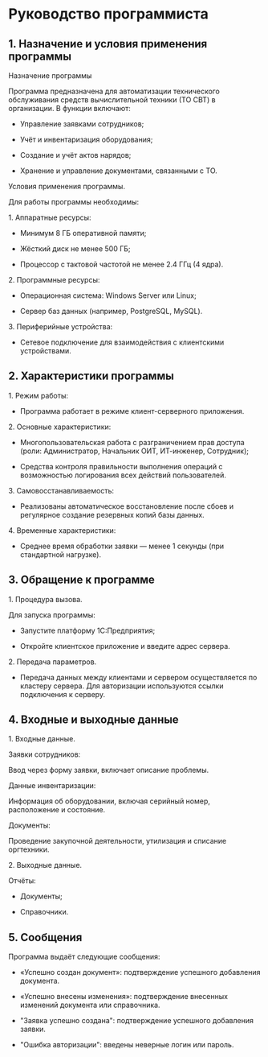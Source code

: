 # Руководство программиста

## 1\. Назначение и условия применения программы

Назначение программы

Программа предназначена для автоматизации технического обслуживания
средств вычислительной техники (ТО СВТ) в организации. В функции
включают:

- Управление заявками сотрудников;

- Учёт и инвентаризация оборудования;

- Создание и учёт актов нарядов;

- Хранение и управление документами, связанными с ТО.

Условия применения программы.

Для работы программы необходимы:

1\. Аппаратные ресурсы:

- Минимум 8 ГБ оперативной памяти;

- Жёсткий диск не менее 500 ГБ;

- Процессор с тактовой частотой не менее 2.4 ГГц (4 ядра).

2\. Программные ресурсы:

- Операционная система: Windows Server или Linux;

- Сервер баз данных (например, PostgreSQL, MySQL).

3\. Периферийные устройства:

- Сетевое подключение для взаимодействия с клиентскими устройствами.

## 2\. Характеристики программы

1\. Режим работы:

- Программа работает в режиме клиент-серверного приложения.

2\. Основные характеристики:

- Многопользовательская работа с разграничением прав доступа (роли:
  Администратор, Начальник ОИТ, ИТ-инженер, Сотрудник);

- Средства контроля правильности выполнения операций с возможностью
  логирования всех действий пользователей.

3\. Самовосстанавливаемость:

- Реализованы автоматическое восстановление после сбоев и регулярное
  создание резервных копий базы данных.

4\. Временные характеристики:

- Среднее время обработки заявки — менее 1 секунды (при стандартной
  нагрузке).

## 3\. Обращение к программе

1\. Процедура вызова.

Для запуска программы:

- Запустите платформу 1С:Предприятия;

- Откройте клиентское приложение и введите адрес сервера.

2\. Передача параметров.

- Передача данных между клиентами и сервером осуществляется по кластеру
  сервера. Для авторизации используются ссылки подключения к серверу.

## 4\. Входные и выходные данные

1\. Входные данные.

Заявки сотрудников:

Ввод через форму заявки, включает описание проблемы.

Данные инвентаризации:

Информация об оборудовании, включая серийный номер, расположение и
состояние.

Документы:

Проведение закупочной деятельности, утилизация и списание оргтехники.

2\. Выходные данные.

Отчёты:

- Документы;

- Справочники.

## 5\. Сообщения

Программа выдаёт следующие сообщения:

- «Успешно создан документ»: подтверждение успешного добавления
  документа.

- «Успешно внесены изменения»: подтверждение внесенных изменений
  документа или справочника.

- "Заявка успешно создана": подтверждение успешного добавления заявки.

- "Ошибка авторизации": введены неверные логин или пароль.
